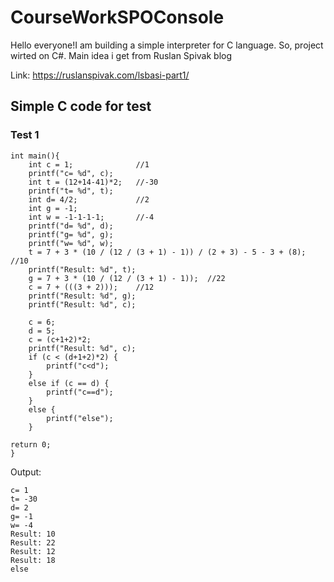 # CourseWorkSPOConsole
Hello everyone!I am building a simple interpreter for C language. So, project wirted on C#. Main idea i get from Ruslan Spivak blog 

Link: https://ruslanspivak.com/lsbasi-part1/

## Simple C code for test

### Test 1
	int main(){
		int c = 1;				//1
		printf("c= %d", c);
		int t = (12+14-41)*2;	//-30
		printf("t= %d", t);
		int d= 4/2;				//2
		int g = -1;
		int w = -1-1-1-1;		//-4
		printf("d= %d", d);
		printf("g= %d", g);
		printf("w= %d", w);
		t = 7 + 3 * (10 / (12 / (3 + 1) - 1)) / (2 + 3) - 5 - 3 + (8);	//10
		printf("Result: %d", t);
		g = 7 + 3 * (10 / (12 / (3 + 1) - 1));	//22
		c = 7 + (((3 + 2)));	//12
		printf("Result: %d", g);
		printf("Result: %d", c);

		c = 6;
		d = 5;
		c = (c+1+2)*2;
		printf("Result: %d", c);
		if (c < (d+1+2)*2) {
			printf("c<d");
		}
		else if (c == d) {
			printf("c==d");
		}
		else {
			printf("else");
		}

	return 0;
	}

Output:

	c= 1
	t= -30
	d= 2
	g= -1
	w= -4
	Result: 10
	Result: 22
	Result: 12
	Result: 18
	else

